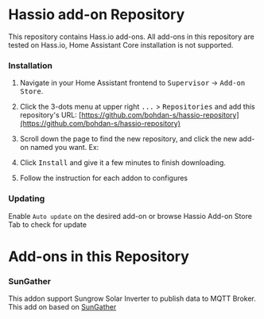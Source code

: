 

# Hassio add-on Repository
This repository contains Hass.io add-ons. All add-ons in this repository are tested on Hass.io, Home Assistant Core installation is not supported.

### Installation
1. Navigate in your Home Assistant frontend to <kbd>Supervisor</kbd> -> <kbd>Add-on Store</kbd>.

2. Click the 3-dots menu at upper right <kbd>...</kbd> > <kbd>Repositories</kbd> and add this repository's URL: [https://github.com/bohdan-s/hassio-repository](https://github.com/bohdan-s/hassio-repository)

3. Scroll down the page to find the new repository, and click the new add-on named you want. Ex:

4. Click <kbd>Install</kbd> and give it a few minutes to finish downloading.

5. Follow the instruction for each addon to configures


### Updating
Enable `Auto update` on the desired add-on or browse Hassio Add-on Store Tab to check for update

# Add-ons in this Repository

### SunGather
This addon support Sungrow Solar Inverter to publish data to MQTT Broker. 
This add on based on [SunGather](https://github.com/bohdan-s/SunGather)
